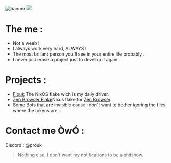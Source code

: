 ![banner](https://github.com/Prouk/Prouk/assets/21678081/37b49535-0857-47ab-a9f3-ff920819ffab)
![](https://komarev.com/ghpvc/?username=Prouk)
# The me : 

- Not a weeb ! 
- I always work very hard, ALWAYS !
- The most brillant person you'll see in your entire life probably .
- I never just erase a project just to develop it again .

# Projects :

- [Flouk](https://github.com/Prouk/Flouk) The NixOS flake wich is my daily driver.
- [Zen Browser Flake](https://github.com/Prouk/zen-browser-flake)Nixos flake for [Zen Browser](https://zen-browser.app/).
- Some Bots that are invisible cause i don't want to bother igoring the files where the tokens are...

# Contact me ÒwÓ :

Discord : @prouk
> Nothing else, I don't want my notifications to be a shitshow.
